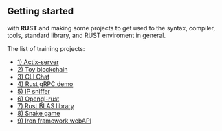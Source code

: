  <p>
 <h2>Getting started</h2> with <b>RUST</b> and making some projects
 to get used to the syntax, compiler, tools,
 standard library, and RUST enviroment in general.
 <p>

<p>The list of training projects:</p>
 <ul>
    <li><a href="">1) Actix-server</a></li>
    <li><a href="">2) Toy blockchain</a></li>
    <li><a href="">3) CLI Chat </a></li>
    <li><a href="">4) Rust gRPC demo</a></li>
    <li><a href="">5) IP sniffer</a></li>
    <li><a href="">6) Opengl-rust </a></li>
    <li><a href="">7) Rust BLAS library </a></li>
    <li><a href="">8) Snake game</a></li>
    <li><a href="">9) Iron framework webAPI</a></li>
</ul>

